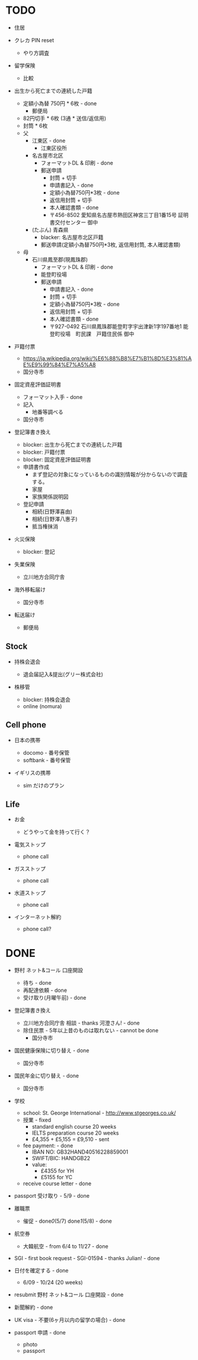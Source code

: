 # TODO

- 住居

- クレカ PIN reset
  - やり方調査

- 留学保険
  - 比較

- 出生から死亡までの連続した戸籍
  - 定額小為替 750円 * 6枚 - done
    - 郵便局
  - 82円切手 * 6枚 (3通 * 送信/返信用)
  - 封筒 * 6枚
  - 父
    - 江東区 - done
      - 江東区役所
    - 名古屋市北区
      - フォーマットDL & 印刷 - done
      - 郵送申請
        - 封筒 + 切手
        - 申請書記入 - done
        - 定額小為替750円*3枚 - done
        - 返信用封筒 + 切手
        - 本人確認書類 - done
        - 〒456-8502
          愛知県名古屋市熱田区神宮三丁目1番15号
          証明書交付センター 御中
    - (たぶん) 青森県
      - blacker: 名古屋市北区戸籍
      - 郵送申請(定額小為替750円*3枚, 返信用封筒, 本人確認書類)
  - 母
    - 石川県鳳至郡(現鳳珠郡)
      - フォーマットDL & 印刷 - done
      - 能登町役場
      - 郵送申請
        - 申請書記入 - done
        - 封筒 + 切手
        - 定額小為替750円*3枚 - done
        - 返信用封筒 + 切手
        - 本人確認書類 - done
        - 〒927-0492
          石川県鳳珠郡能登町字宇出津新1字197番地1
          能登町役場　町民課　戸籍住民係 御中

- 戸籍付票
  - https://ja.wikipedia.org/wiki/%E6%88%B8%E7%B1%8D%E3%81%AE%E9%99%84%E7%A5%A8
  - 国分寺市


- 固定資産評価証明書
  - フォーマット入手 - done
  - 記入
    - 地番等調べる
  - 国分寺市


- 登記簿書き換え
  - blocker: 出生から死亡までの連続した戸籍
  - blocker: 戸籍付票
  - blocker: 固定資産評価証明書
  - 申請書作成
    - まず登記の対象になっているものの識別情報が分からないので調査する。
    - 家屋
    - 家族関係説明図
  - 登記申請
    - 相続(日野澤喜由)
    - 相続(日野澤八惠子)
    - 抵当権抹消

- 火災保険
  - blocker: 登記

- 失業保険
  - 立川地方合同庁舎

- 海外移転届け
  - 国分寺市

- 転送届け
  - 郵便局

## Stock

- 持株会退会
  - 退会届記入&提出(グリー株式会社)

- 株移管
  - blocker: 持株会退会
  - online (nomura)

## Cell phone

- 日本の携帯
  - docomo - 番号保管
  - softbank - 番号保管

- イギリスの携帯
  - sim だけのプラン

## Life

- お金
  - どうやって金を持って行く？

- 電気ストップ
  - phone call

- ガスストップ
  - phone call

- 水道ストップ
  - phone call

- インターネット解約
  - phone call?


# DONE

- 野村 ネット&コール 口座開設
  - 待ち - done
  - 再配達依頼 - done
  - 受け取り(月曜午前) - done

- 登記簿書き換え
  - 立川地方合同庁舎 相談 - thanks 河澄さん! - done
  - 除住民票 - 5年以上昔のものは取れない - cannot be done
    - 国分寺市

- 国民健康保険に切り替え - done
  - 国分寺市

- 国民年金に切り替え - done
  - 国分寺市

- 学校
  - school: St. George International - http://www.stgeorges.co.uk/
  - 授業 - fixed
      - standard english course 20 weeks
      - IELTS preparation course 20 weeks
      - £4,355 + £5,155 = £9,510 - sent
  - fee payment: - done
    - IBAN NO: GB32HAND40516228859001
    - SWIFT/BIC: HANDGB22
    - value:
      - £4355 for YH
      - £5155 for YC
  - receive course letter - done

- passport 受け取り - 5/9 - done

- 離職票
  - 催促 - done*0*(5/7) done*1*(5/8) - done

- 航空券
  - 大韓航空 - from 6/4 to 11/27 - done

- SGI - first book request - SGI-01594 - thanks Julian! - done
- 日付を確定する - done
  - 6/09 - 10/24 (20 weeks)

- resubmit 野村 ネット&コール 口座開設 - done

- 新聞解約 - done

- UK visa - 不要(6ヶ月以内の留学の場合) - done

- passport 申請 - done
  - photo
  - passport
